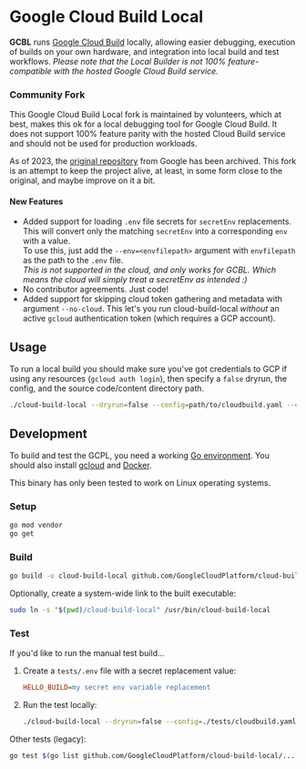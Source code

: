 # Google Cloud Build Local
**GCBL** runs [Google Cloud Build](https://cloud.google.com/cloud-build/) locally, allowing easier debugging,
execution of builds on your own hardware, and integration into local build and test workflows. *Please note that the 
Local Builder is not 100% feature-compatible with the hosted Google Cloud Build service.*


### Community Fork
This Google Cloud Build Local fork is maintained by volunteers, which at best, makes this ok for a local debugging
tool for Google Cloud Build. It does not support 100% feature parity with the hosted Cloud Build service and should
not be used for production workloads. 

As of 2023, the [original repository](https://github.com/GoogleCloudPlatform/cloud-build-local) from 
Google has been archived. This fork is an attempt to keep the project alive, at least, in some form close to the
original, and maybe improve on it a bit.

#### New Features
- Added support for loading `.env` file secrets for `secretEnv` replacements.    
  This will convert only the matching `secretEnv` into a corresponding `env` with a value.    
  To use this, just add the `--env=<envfilepath>` argument with `envfilepath` as the path to the `.env` file.    
  *This is not supported in the cloud, and only works for GCBL. Which means the cloud will simply treat a secretEnv as
  intended :)*
- No contributor agreements. Just code!
- Added support for skipping cloud token gathering and metadata with argument `--no-cloud`. This let's you run
  cloud-build-local *without* an active `gcloud` authentication token (which requires a GCP account).

## Usage
To run a local build you should make sure you've got credentials to GCP if using any resources (`gcloud auth login`),
then specify a `false` dryrun, the config, and the source code/content directory path.

```sh
./cloud-build-local --dryrun=false --config=path/to/cloudbuild.yaml --env=/path/to/.env path/to/code
```

## Development
To build and test the GCPL, you need a working
[Go environment](https://golang.org/doc/install). You should also install
[gcloud](https://cloud.google.com/sdk/docs/quickstarts) and
[Docker](https://www.docker.com/).

This binary has only been tested to work on Linux operating systems.

### Setup
```sh
go mod vendor
go get
```

### Build
```sh
go build -o cloud-build-local github.com/GoogleCloudPlatform/cloud-build-local
```

Optionally, create a system-wide link to the built executable:
```sh
sudo ln -s "$(pwd)/cloud-build-local" /usr/bin/cloud-build-local
```

### Test
If you'd like to run the manual test build...
1. Create a `tests/.env` file with a secret replacement value:
   ```ini
   HELLO_BUILD=my secret env variable replacement
   ```
2. Run the test locally:
   ```sh
   ./cloud-build-local --dryrun=false --config=./tests/cloudbuild.yaml --env=./tests/.env ./tests/src
   ```

Other tests (legacy):
```sh
go test $(go list github.com/GoogleCloudPlatform/cloud-build-local/... | grep -v vendor)
```
